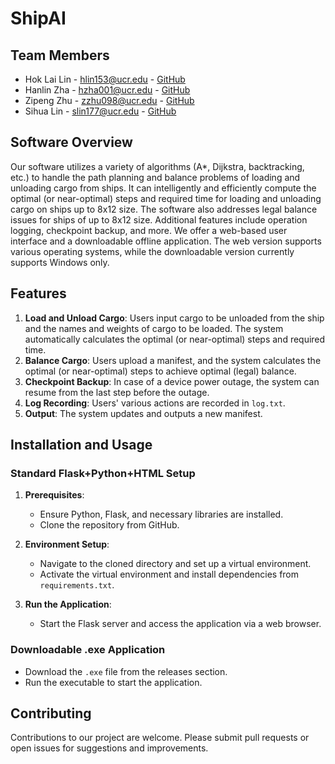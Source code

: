 
# ShipAI

## Team Members
- Hok Lai Lin - hlin153@ucr.edu - [GitHub](https://github.com/windasadf)
- Hanlin Zha - hzha001@ucr.edu - [GitHub](https://github.com/AozakiKoriko)
- Zipeng Zhu - zzhu098@ucr.edu - [GitHub](https://github.com/zzhu17)
- Sihua Lin - slin177@ucr.edu - [GitHub](https://github.com/Linsihua)

## Software Overview
Our software utilizes a variety of algorithms (A*, Dijkstra, backtracking, etc.) to handle the path planning and balance problems of loading and unloading cargo from ships. It can intelligently and efficiently compute the optimal (or near-optimal) steps and required time for loading and unloading cargo on ships up to 8x12 size. The software also addresses legal balance issues for ships of up to 8x12 size. Additional features include operation logging, checkpoint backup, and more. We offer a web-based user interface and a downloadable offline application. The web version supports various operating systems, while the downloadable version currently supports Windows only.

## Features
1. **Load and Unload Cargo**: Users input cargo to be unloaded from the ship and the names and weights of cargo to be loaded. The system automatically calculates the optimal (or near-optimal) steps and required time.
2. **Balance Cargo**: Users upload a manifest, and the system calculates the optimal (or near-optimal) steps to achieve optimal (legal) balance.
3. **Checkpoint Backup**: In case of a device power outage, the system can resume from the last step before the outage.
4. **Log Recording**: Users' various actions are recorded in `log.txt`.
5. **Output**: The system updates and outputs a new manifest.

## Installation and Usage
### Standard Flask+Python+HTML Setup
1. **Prerequisites**: 
   - Ensure Python, Flask, and necessary libraries are installed.
   - Clone the repository from GitHub.

2. **Environment Setup**:
   - Navigate to the cloned directory and set up a virtual environment.
   - Activate the virtual environment and install dependencies from `requirements.txt`.

3. **Run the Application**:
   - Start the Flask server and access the application via a web browser.

### Downloadable .exe Application
- Download the `.exe` file from the releases section.
- Run the executable to start the application.

## Contributing
Contributions to our project are welcome. Please submit pull requests or open issues for suggestions and improvements.
